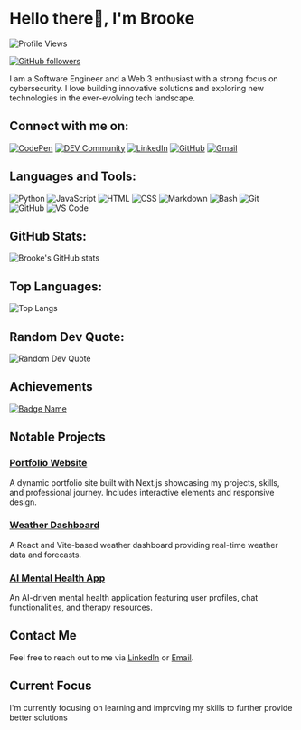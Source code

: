 # Hello there👋, I'm Brooke

![Profile Views](https://komarev.com/ghpvc/?username=brooke2384&color=blueviolet)

[![GitHub followers](https://img.shields.io/github/followers/brooke2384?label=Follow&style=social)](https://github.com/brooke2384)

I am a Software Engineer and a Web 3 enthusiast with a strong focus on cybersecurity. I love building innovative solutions and exploring new technologies in the ever-evolving tech landscape.

## Connect with me on:
[![CodePen](https://img.shields.io/badge/-CodePen-000?&logo=CodePen)](https://codepen.io/brooke2384)
[![DEV Community](https://img.shields.io/badge/-DEV.to-000?&logo=dev.to)](https://dev.to/brooke2384)
[![LinkedIn](https://img.shields.io/badge/-LinkedIn-0077B5?&logo=LinkedIn)](https://linkedin.com/in/your-profile)
[![GitHub](https://img.shields.io/badge/-GitHub-000?&logo=GitHub)](https://github.com/brooke2384)
[![Gmail](https://img.shields.io/badge/-Gmail-D14836?&logo=Gmail)](mailto:darlenebridgete4@gmail.com)

## Languages and Tools:

![Python](https://img.shields.io/badge/-Python-000?&logo=Python)
![JavaScript](https://img.shields.io/badge/-JavaScript-000?&logo=JavaScript)
![HTML](https://img.shields.io/badge/-HTML-000?&logo=HTML5)
![CSS](https://img.shields.io/badge/-CSS-000?&logo=CSS3)
![Markdown](https://img.shields.io/badge/-Markdown-000?&logo=Markdown)
![Bash](https://img.shields.io/badge/-Bash-000?&logo=GNU-Bash)
![Git](https://img.shields.io/badge/-Git-000?&logo=Git)
![GitHub](https://img.shields.io/badge/-GitHub-000?&logo=GitHub)
![VS Code](https://img.shields.io/badge/-VS%20Code-000?&logo=Visual%20Studio%20Code)

## GitHub Stats:
![Brooke's GitHub stats](https://github-readme-stats.vercel.app/api?username=brooke2384&show_icons=true&theme=radical)

## Top Languages:
![Top Langs](https://github-readme-stats.vercel.app/api/top-langs/?username=brooke2384&layout=compact&theme=radical)

## Random Dev Quote:
![Random Dev Quote](https://quotes-github-readme.vercel.app/api?type=horizontal&theme=radical)

## Achievements
<!-- Badges or Achievements section can be added here -->
[![Badge Name](https://example.com/badge.svg)](https://link_to_your_project_or_profile)

## Notable Projects

### [Portfolio Website](https://github.com/brooke2384/portfolio-website)
A dynamic portfolio site built with Next.js showcasing my projects, skills, and professional journey. Includes interactive elements and responsive design.

### [Weather Dashboard](https://github.com/brooke2384/weather-dashboard)
A React and Vite-based weather dashboard providing real-time weather data and forecasts.

### [AI Mental Health App](https://github.com/brooke2384/ai-mental-health-app)
An AI-driven mental health application featuring user profiles, chat functionalities, and therapy resources.

## Contact Me
Feel free to reach out to me via [LinkedIn](https://linkedin.com/in/your-profile) or [Email](mailto:darlenebridgete4@gmail.com).

## Current Focus
I'm currently focusing on learning and improving my skills to further provide better solutions

